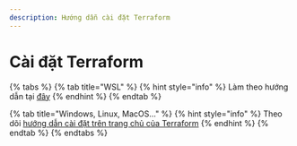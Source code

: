 ```yaml
---
description: Hướng dẫn cài đặt Terraform
---
```


# Cài đặt Terraform

{% tabs %}
{% tab title="WSL" %}
{% hint style="info" %}
Làm theo hướng dẫn tại [đây](https://techcommunity.microsoft.com/t5/azure-developer-community-blog/configuring-terraform-on-windows-10-linux-sub-system/ba-p/393845)
{% endhint %}
{% endtab %}

{% tab title="Windows, Linux, MacOS..." %}
{% hint style="info" %}
Theo dõi [hướng dẫn cài đặt trên trang chủ của Terraform](https://www.terraform.io/downloads)
{% endhint %}
{% endtab %}
{% endtabs %}
